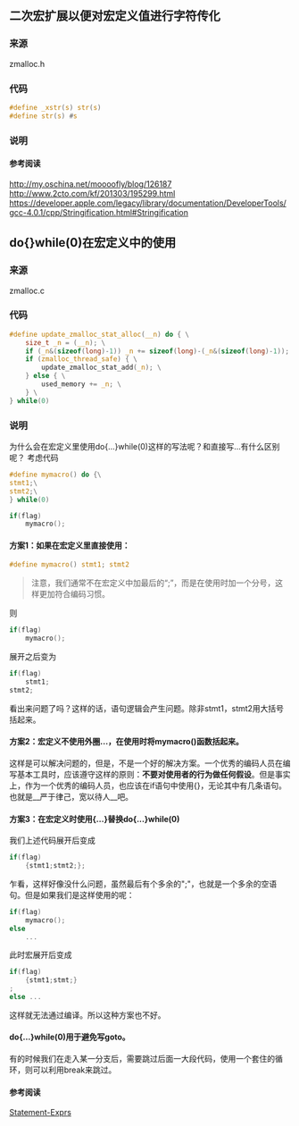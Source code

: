 
## 二次宏扩展以便对宏定义值进行字符传化
### 来源

zmalloc.h

### 代码

```c
#define _xstr(s) str(s)
#define str(s) #s
```

### 说明
#### 参考阅读
http://my.oschina.net/moooofly/blog/126187
http://www.2cto.com/kf/201303/195299.html
https://developer.apple.com/legacy/library/documentation/DeveloperTools/gcc-4.0.1/cpp/Stringification.html#Stringification

## do{}while(0)在宏定义中的使用
### 来源

zmalloc.c

### 代码

```c
#define update_zmalloc_stat_alloc(__n) do { \
    size_t _n = (__n); \
    if (_n&(sizeof(long)-1)) _n += sizeof(long)-(_n&(sizeof(long)-1)); \
    if (zmalloc_thread_safe) { \
        update_zmalloc_stat_add(_n); \
    } else { \
        used_memory += _n; \
    } \
} while(0)
```
### 说明
为什么会在宏定义里使用do{...}while(0)这样的写法呢？和直接写...有什么区别呢？
考虑代码

```c
#define mymacro() do {\
stmt1;\
stmt2;\
} while(0)

if(flag)
    mymacro();
```
#### 方案1：如果在宏定义里直接使用：
```c
#define mymacro() stmt1; stmt2
```
>注意，我们通常不在宏定义中加最后的“;”，而是在使用时加一个分号，这样更加符合编码习惯。

则
```c
if(flag)
    mymacro();
```
展开之后变为
```c
if(flag)
    stmt1;
stmt2;
```
看出来问题了吗？这样的话，语句逻辑会产生问题。除非stmt1，stmt2用大括号括起来。

#### 方案2：宏定义不使用外圈...，在使用时将mymacro()函数括起来。
这样是可以解决问题的，但是，不是一个好的解决方案。一个优秀的编码人员在编写基本工具时，应该遵守这样的原则：__不要对使用者的行为做任何假设__。但是事实上，作为一个优秀的编码人员，也应该在if语句中使用{}，无论其中有几条语句。也就是__严于律己，宽以待人__吧。

#### 方案3：在宏定义时使用{...}替换do{...}while(0)
我们上述代码展开后变成
```c
if(flag)
    {stmt1;stmt2;};
```
乍看，这样好像没什么问题，虽然最后有个多余的";"，也就是一个多余的空语句。但是如果我们是这样使用的呢：
```c
if(flag)
    mymacro();
else
    ...
```
此时宏展开后变成
```c
if(flag)
    {stmt1;stmt;}
;
else ...
```    
这样就无法通过编译。所以这种方案也不好。

#### do{...}while(0)用于避免写goto。
有的时候我们在走入某一分支后，需要跳过后面一大段代码，使用一个套住的循环，则可以利用break来跳过。

#### 参考阅读
<a href = "http://gcc.gnu.org/onlinedocs/gcc-4.1.1/gcc/Statement-Exprs.html#Statement-Exprs">Statement-Exprs</a>
